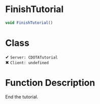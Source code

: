 # FinishTutorial
```js
void FinishTutorial()
```
# Class
✔ `Server: CDOTATutorial`  
✖ `Client: undefined`  

# Function Description
End the tutorial.
